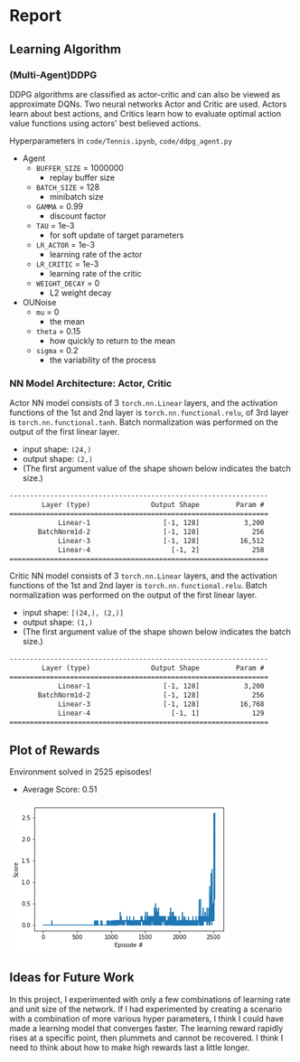 # Report

## Learning Algorithm

### (Multi-Agent)DDPG
DDPG algorithms are classified as actor-critic and can also be viewed as approximate DQNs. Two neural networks Actor and Critic are used.
Actors learn about best actions, and Critics learn how to evaluate optimal action value functions using actors' best believed actions.    

Hyperparameters in `code/Tennis.ipynb`, `code/ddpg_agent.py`
- Agent
	- `BUFFER_SIZE` = 1000000
		- replay buffer size
	- `BATCH_SIZE` = 128
		- minibatch size
	- `GAMMA` = 0.99
		- discount factor
	- `TAU` = 1e-3
		- for soft update of target parameters
	- `LR_ACTOR` = 1e-3
		- learning rate of the actor
	- `LR_CRITIC` = 1e-3
		- learning rate of the critic
	- `WEIGHT_DECAY` = 0
		- L2 weight decay
- OUNoise
	- `mu` = 0
		- the mean
	- `theta` = 0.15
		- how quickly to return to the mean
	- `sigma` = 0.2
		- the variability of the process


### NN Model Architecture: Actor, Critic
Actor NN model consists of 3 `torch.nn.Linear` layers, and the activation functions of the 1st and 2nd layer is `torch.nn.functional.relu`, of 3rd layer is `torch.nn.functional.tanh`.
Batch normalization was performed on the output of the first linear layer.
- input shape: `(24,)`
- output shape: `(2,)`
- (The first argument value of the shape shown below indicates the batch size.)

```
----------------------------------------------------------------
        Layer (type)               Output Shape         Param #
================================================================
            Linear-1                  [-1, 128]           3,200
       BatchNorm1d-2                  [-1, 128]             256
            Linear-3                  [-1, 128]          16,512
            Linear-4                    [-1, 2]             258
================================================================
```

Critic NN model consists of 3 `torch.nn.Linear` layers, and the activation functions of the 1st and 2nd layer is `torch.nn.functional.relu`.
Batch normalization was performed on the output of the first linear layer.
- input shape: `[(24,), (2,)]`
- output shape: `(1,)`
- (The first argument value of the shape shown below indicates the batch size.)

```
----------------------------------------------------------------
        Layer (type)               Output Shape         Param #
================================================================
            Linear-1                  [-1, 128]           3,200
       BatchNorm1d-2                  [-1, 128]             256
            Linear-3                  [-1, 128]          16,768
            Linear-4                    [-1, 1]             129
================================================================
```

## Plot of Rewards
Environment solved in 2525 episodes!
- Average Score: 0.51

![ex_screenshot](./plot.png)

## Ideas for Future Work
In this project, I experimented with only a few combinations of learning rate and unit size of the network. If I had experimented by creating a scenario with a combination of more various hyper parameters, I think I could have made a learning model that converges faster. The learning reward rapidly rises at a specific point, then plummets and cannot be recovered. I think I need to think about how to make high rewards last a little longer.